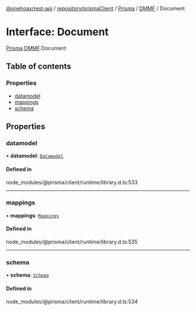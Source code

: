 [@onehoax/rest-api](../README.md) / [repository/prismaClient](../modules/repository_prismaClient.md) / [Prisma](../modules/repository_prismaClient.Prisma.md) / [DMMF](../modules/repository_prismaClient.Prisma.DMMF.md) / Document

# Interface: Document

[Prisma](../modules/repository_prismaClient.Prisma.md).[DMMF](../modules/repository_prismaClient.Prisma.DMMF.md).Document

## Table of contents

### Properties

- [datamodel](repository_prismaClient.Prisma.DMMF.Document.md#datamodel)
- [mappings](repository_prismaClient.Prisma.DMMF.Document.md#mappings)
- [schema](repository_prismaClient.Prisma.DMMF.Document.md#schema)

## Properties

### datamodel

• **datamodel**: [`Datamodel`](repository_prismaClient.Prisma.DMMF.Datamodel.md)

#### Defined in

node_modules/@prisma/client/runtime/library.d.ts:533

___

### mappings

• **mappings**: [`Mappings`](repository_prismaClient.Prisma.DMMF.Mappings.md)

#### Defined in

node_modules/@prisma/client/runtime/library.d.ts:535

___

### schema

• **schema**: [`Schema`](repository_prismaClient.Prisma.DMMF.Schema.md)

#### Defined in

node_modules/@prisma/client/runtime/library.d.ts:534
